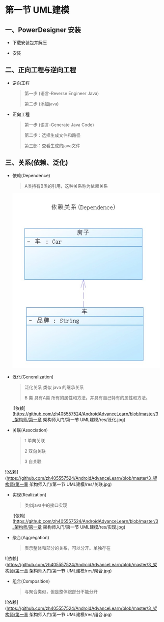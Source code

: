 # 第一节 UML建模

## 一、PowerDesigner 安装

* 下载安装包并解压

* 安装

## 二、正向工程与逆向工程

* 逆向工程

  > 第一步 (语言-Reverse Engineer Java)
  >
  > 第二步 (添加java)

* 正向工程

  > 第一步 (语言-Generate Java Code)
  >
  > 第二步：选择生成文件和路径
  >
  > 第三部：查看生成的java文件

## 三、关系(依赖、泛化)

* 依赖(Dependence)

  > A类持有B类的引用，这种关系称为依赖关系

  ![依赖](https://github.com/zh405557524/AndroidAdvanceLearn/blob/master/3_%E6%9E%B6%E6%9E%84%E5%B8%88/%E7%AC%AC%E4%B8%80%E7%AB%A0%20%E6%9E%B6%E6%9E%84%E5%B8%88%E5%85%A5%E9%97%A8/%E7%AC%AC%E4%B8%80%E8%8A%82%20UML%E5%BB%BA%E6%A8%A1/res/%E4%BE%9D%E8%B5%96.jpg)

* 泛化(Generalization)

  > 泛化关系 类似 java 的继承关系
  >
  > B 类 具有A类 所有的属性和方法，并具有自己特有的属性和方法。

  ![依赖](https://github.com/zh405557524/AndroidAdvanceLearn/blob/master/3_架构师/第一章 架构师入门/第一节 UML建模/res/泛化.jpg)

* 关联(Association)

  > 1 单向关联
  >
  > 2 双向关联
  >
  > 3 自关联 

![依赖](https://github.com/zh405557524/AndroidAdvanceLearn/blob/master/3_架构师/第一章 架构师入门/第一节 UML建模/res/关联.jpg)

* 实现(Realization)

  > 类似java中的接口实现

  ![依赖](https://github.com/zh405557524/AndroidAdvanceLearn/blob/master/3_架构师/第一章 架构师入门/第一节 UML建模/res/实现.jpg)

* 聚合(Aggregation)

  > 表示整体和部分的关系，可以分开。单独存在

![依赖](https://github.com/zh405557524/AndroidAdvanceLearn/blob/master/3_架构师/第一章 架构师入门/第一节 UML建模/res/聚合.jpg)

* 组合(Composition)

  > 与聚合类似，但是整体跟部分不能分开

![依赖](https://github.com/zh405557524/AndroidAdvanceLearn/blob/master/3_架构师/第一章 架构师入门/第一节 UML建模/res/组合.jpg)







